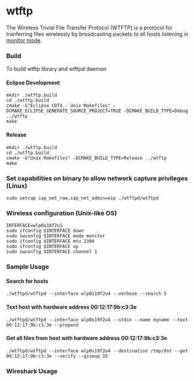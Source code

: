 # wtftp
The Wireless Trivial File Transfer Protocol (WTFTP) is a protocol for tranferring files wirelessly by broadcasting packets to all hosts listening in [monitor mode](https://en.wikipedia.org/wiki/Monitor_mode).

### Build 
To build wtftp library and wtftpd daemon
#### Eclipse Development
```shell
mkdir ./wtftp.build
cd ./wtftp.build
cmake -G"Eclipse CDT4 - Unix Makefiles" -DCMAKE_ECLIPSE_GENERATE_SOURCE_PROJECT=TRUE -DCMAKE_BUILD_TYPE=Debug ../wtftp
make
```
#### Release
```shell
mkdir ./wtftp.build
cd ./wtftp.build
cmake -G"Unix Makefiles" -DCMAKE_BUILD_TYPE=Release ../wtftp
make
```

### Set capabilities on binary to allow network capture privileges (Linux)
```shell
sudo setcap cap_net_raw,cap_net_admin=eip ./wtftpd/wtftpd
```

### Wireless configuration (Unix-like OS)
```shell
INTERFACE=wlp0s18f2u1
sudo ifconfig $INTERFACE down
sudo iwconfig $INTERFACE mode monitor
sudo ifconfig $INTERFACE mtu 2304
sudo ifconfig $INTERFACE up
sudo iwconfig $INTERFACE channel 1

```

### Sample Usage
#### Search for hosts
```shell
./wtftpd/wtftpd --interface wlp0s19f2u4 --verbose --search 5
```

#### Text host with hardware address 00:12:17:9b:c3:3e
```shell
./wtftpd/wtftpd --interface wlp0s19f2u4 --stdin --name myname --text 00:12:17:9b:c3:3e --prepend 
```

#### Get all files from host with hardware address 00:12:17:9b:c3:3e
```shell
./wtftpd/wtftpd --interface wlp0s19f2u4 --destination /tmp/dst --get 00:12:17:9b:c3:3e --verify --giveup 15 
```

### Wireshark Usage
